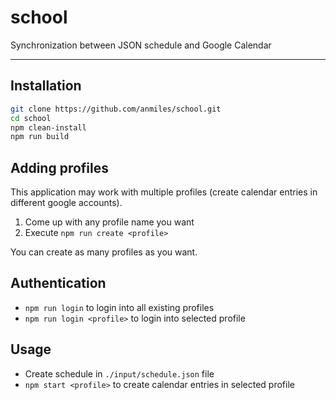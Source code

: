 # school

Synchronization between JSON schedule and Google Calendar

----

## Installation

```bash
git clone https://github.com/anmiles/school.git
cd school
npm clean-install
npm run build
```

## Adding profiles

This application may work with multiple profiles (create calendar entries in different google accounts).

1. Come up with any profile name you want
1. Execute `npm run create <profile>`

You can create as many profiles as you want.

## Authentication

- `npm run login` to login into all existing profiles
- `npm run login <profile>` to login into selected profile

## Usage

- Create schedule in `./input/schedule.json` file
- `npm start <profile>` to create calendar entries in selected profile
